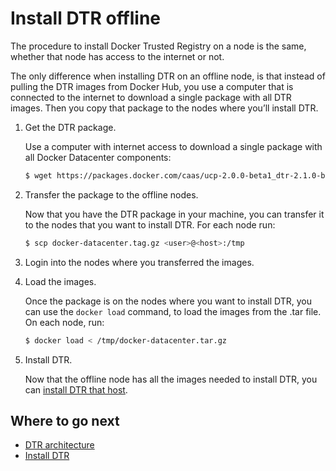<!--[metadata]>
+++
title = "Install offline"
description = "Learn how to install Docker Trusted Registry on a machine with no internet access."
keywords = ["docker, registry, install, offline"]
[menu.main]
parent="dtr-menu-install"
identifier="dtr_install_offline"
weight=30
+++
<![end-metadata]-->


# Install DTR offline

The procedure to install Docker Trusted Registry on a node is the same,
whether that node has access to the internet or not.

The only difference when installing DTR on an offline node, is that instead
of pulling the DTR images from Docker Hub, you use a computer that is connected
to the internet to download a single package with all DTR images. Then you
copy that package to the nodes where you’ll install DTR.

1. Get the DTR package.

    Use a computer with internet access to download a single package with all
    Docker Datacenter components:

    ```bash
    $ wget https://packages.docker.com/caas/ucp-2.0.0-beta1_dtr-2.1.0-beta1.tar.gz -O docker-datacenter.tar.gz
    ```

2. Transfer the package to the offline nodes.

    Now that you have the DTR package in your machine, you can transfer it to the
    nodes that you want to install DTR. For each node run:

    ```bash
    $ scp docker-datacenter.tag.gz <user>@<host>:/tmp
    ```

3. Login into the nodes where you transferred the images.

4. Load the images.

    Once the package is on the nodes where you want to install DTR, you can use
    the `docker load` command, to load the images from the .tar file. On each
    node, run:

    ```bash
    $ docker load < /tmp/docker-datacenter.tar.gz
    ```

5. Install DTR.

    Now that the offline node has all the images needed to install DTR,
    you can [install DTR that host](index.md).


## Where to go next

* [DTR architecture](../architecture.md)
* [Install DTR](index.md)
